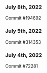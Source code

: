 ### July 8th, 2022

Commit #194692

### July 5th, 2022

Commit #314353


### July 4th, 2022

Commit #72281
